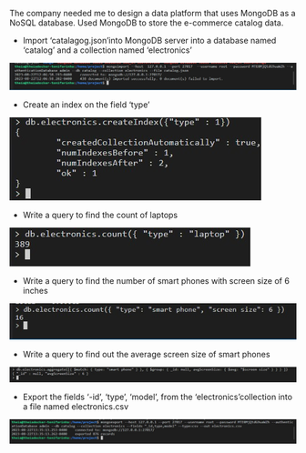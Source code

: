 The company needed me to design a data platform that uses MongoDB as a NoSQL database. Used MongoDB to store the e-commerce catalog data.

- Import ‘catalagog.json’into MongoDB server into a database named ‘catalog’ and a collection named ‘electronics’

![](https://github.com/antfneves/PortfolioProjects/blob/main/Capstone%20Project/Images/7mongoimport.jpg?raw=true)

- Create an index on the field ‘type’

![](https://github.com/antfneves/PortfolioProjects/blob/main/Capstone%20Project/Images/10create-index.jpg?raw=true)

- Write a query to find the count of laptops

![](https://github.com/antfneves/PortfolioProjects/blob/main/Capstone%20Project/Images/11mongo-query-laptops.jpg?raw=true)

- Write a query to find the number of smart phones with screen size of 6 inches

![](https://github.com/antfneves/PortfolioProjects/blob/main/Capstone%20Project/Images/12mongo-query-mobiles1.jpg?raw=true)  

- Write a query to find out the average screen size of smart phones

![](https://github.com/antfneves/PortfolioProjects/blob/main/Capstone%20Project/Images/13mongo-query-mobiles2.jpg?raw=true)   

- Export the fields ‘-id’, ‘type’, ‘model’, from the ‘electronics’collection into a file named electronics.csv

![](https://github.com/antfneves/PortfolioProjects/blob/main/Capstone%20Project/Images/14mongoexport.jpg?raw=true)
